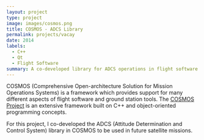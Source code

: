 ```yaml
---
layout: project
type: project
image: images/cosmos.png
title: COSMOS - ADCS Library
permalink: projects/vacay
date: 2014
labels:
  - C++
  - Qt
  - Flight Software
summary: A co-developed library for ADCS operations in flight software.
---
```


COSMOS (Comprehensive Open-architecture Solution for Mission Operations Systems) is a framework which provides support for many different aspects of flight software and ground station tools. The [COSMOS Project](http://cosmos-project.org/) is an extensive framework built on C++ and object-oriented programming concepts.

For this project, I co-developed the ADCS (Attitude Determination and Control System) library in COSMOS to be used in future satellite missions.
